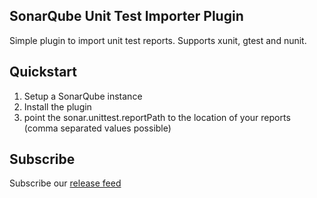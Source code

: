 
## SonarQube Unit Test Importer Plugin

Simple plugin to import unit test reports. Supports xunit, gtest and nunit.

## Quickstart
1. Setup a SonarQube instance
2. Install the plugin
3. point the sonar.unittest.reportPath to the location of your reports (comma separated values possible)


## Subscribe
Subscribe our [release feed](https://github.com/jmecosta/sonarqube-unittest-plugin/releases.atom)
